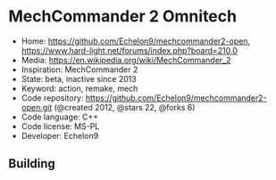 # MechCommander 2 Omnitech

- Home: https://github.com/Echelon9/mechcommander2-open, https://www.hard-light.net/forums/index.php?board=210.0
- Media: https://en.wikipedia.org/wiki/MechCommander_2
- Inspiration: MechCommander 2
- State: beta, inactive since 2013
- Keyword: action, remake, mech
- Code repository: https://github.com/Echelon9/mechcommander2-open.git (@created 2012, @stars 22, @forks 6)
- Code language: C++
- Code license: MS-PL
- Developer: Echelon9

## Building
